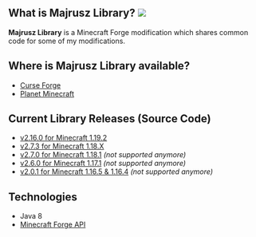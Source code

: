 ## What is Majrusz Library? [![](http://cf.way2muchnoise.eu/full_majrusz-library_downloads.svg)](https://www.curseforge.com/minecraft/mc-mods/majrusz-library)
**Majrusz Library** is a Minecraft Forge modification which shares common code for some of my modifications.

## Where is Majrusz Library available?
- [Curse Forge](https://www.curseforge.com/minecraft/mc-mods/majrusz-library)
- [Planet Minecraft](https://www.planetminecraft.com/mod/majrusz-library/)

## Current Library Releases (Source Code)
- [v2.16.0 for Minecraft 1.19.2](https://github.com/Majrusz/MajruszLibrary/tree/1.19.X)
- [v2.7.3 for Minecraft 1.18.X](https://github.com/Majrusz/MajruszLibrary/tree/1.18.X)
- [v2.7.0 for Minecraft 1.18.1](https://github.com/Majrusz/MajruszLibrary/tree/1.18.1) *(not supported anymore)*
- [v2.6.0 for Minecraft 1.17.1](https://github.com/Majrusz/MajruszLibrary/tree/1.17.1) *(not supported anymore)*
- [v2.0.1 for Minecraft 1.16.5 & 1.16.4](https://github.com/Majrusz/MajruszLibrary/tree/1.16.4) *(not supported anymore)*

## Technologies
- Java 8
- [Minecraft Forge API](https://github.com/MinecraftForge/MinecraftForge)

